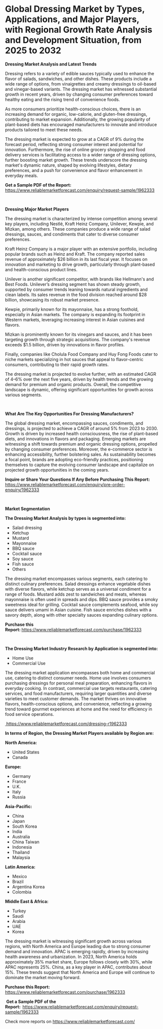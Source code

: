 <p><h1>Global Dressing Market by Types, Applications, and Major Players, with Regional Growth Rate Analysis and Development Situation, from 2025 to 2032</h1></p><p><strong>Dressing Market Analysis and Latest Trends</strong></p>
<p><p>Dressing refers to a variety of edible sauces typically used to enhance the flavor of salads, sandwiches, and other dishes. These products include a wide range of options, from vinaigrettes and creamy dressings to oil-based and vinegar-based variants. The dressing market has witnessed substantial growth in recent years, driven by changing consumer preferences toward healthy eating and the rising trend of convenience foods.</p><p>As more consumers prioritize health-conscious choices, there is an increasing demand for organic, low-calorie, and gluten-free dressings, contributing to market expansion. Additionally, the growing popularity of plant-based diets has encouraged manufacturers to innovate and introduce products tailored to meet these needs. </p><p>The dressing market is expected to grow at a CAGR of 9% during the forecast period, reflecting strong consumer interest and potential for innovation. Furthermore, the rise of online grocery shopping and food delivery services is facilitating access to a wider range of dressing options, further boosting market growth. These trends underscore the dressing market's dynamic nature, shaped by evolving lifestyles, dietary preferences, and a push for convenience and flavor enhancement in everyday meals.</p></p>
<p><strong>Get a Sample PDF of the Report:&nbsp;</strong> <a href="https://www.reliablemarketforecast.com/enquiry/request-sample/1962333?utm_campaign=3505&utm_medium=2&utm_source=Github&utm_content=ia&utm_term=01042025&utm_id=dressing">https://www.reliablemarketforecast.com/enquiry/request-sample/1962333</a></p>
<p>&nbsp;</p>
<p><strong>Dressing Major Market Players</strong></p>
<p><p>The dressing market is characterized by intense competition among several key players, including Nestlé, Kraft Heinz Company, Unilever, Kewpie, and Mizkan, among others. These companies produce a wide range of salad dressings, sauces, and condiments that cater to diverse consumer preferences.</p><p>Kraft Heinz Company is a major player with an extensive portfolio, including popular brands such as Heinz and Kraft. The company reported sales revenue of approximately $26 billion in its last fiscal year. It focuses on innovation and marketing to drive growth, particularly through plant-based and health-conscious product lines.</p><p>Unilever is another significant competitor, with brands like Hellmann's and Best Foods. Unilever’s dressing segment has shown steady growth, supported by consumer trends leaning towards natural ingredients and clean labels. Its sales revenue in the food division reached around $28 billion, showcasing its robust market presence.</p><p>Kewpie, primarily known for its mayonnaise, has a strong foothold, especially in Asian markets. The company is expanding its footprint in Western markets, leveraging increasing interest in Asian cuisines and flavors.</p><p>Mizkan is prominently known for its vinegars and sauces, and it has been targeting growth through strategic acquisitions. The company's revenue exceeds $1.5 billion, driven by innovations in flavor profiles.</p><p>Finally, companies like Cholula Food Company and Huy Fong Foods cater to niche markets specializing in hot sauces that appeal to flavor-centric consumers, contributing to their rapid growth rates.</p><p>The dressing market is projected to evolve further, with an estimated CAGR of 4–6% over the next five years, driven by health trends and the growing demand for premium and organic products. Overall, the competitive landscape is dynamic, offering significant opportunities for growth across various segments.</p></p>
<p>&nbsp;</p>
<p><strong>What Are The Key Opportunities For Dressing Manufacturers?</strong></p>
<p><p>The global dressing market, encompassing sauces, condiments, and dressings, is projected to achieve a CAGR of around 5% from 2023 to 2030. Growth is driven by increased health consciousness, the rise of plant-based diets, and innovations in flavors and packaging. Emerging markets are witnessing a shift towards premium and organic dressing options, propelled by changing consumer preferences. Moreover, the e-commerce sector is enhancing accessibility, further bolstering sales. As sustainability becomes a focal point, brands are adopting eco-friendly practices, positioning themselves to capture the evolving consumer landscape and capitalize on projected growth opportunities in the coming years.</p></p>
<p><strong>Inquire or Share Your Questions If Any Before Purchasing This Report:</strong> <a href="https://www.reliablemarketforecast.com/enquiry/pre-order-enquiry/1962333?utm_campaign=3505&utm_medium=2&utm_source=Github&utm_content=ia&utm_term=01042025&utm_id=dressing">https://www.reliablemarketforecast.com/enquiry/pre-order-enquiry/1962333</a></p>
<p>&nbsp;</p>
<p><strong>Market Segmentation</strong></p>
<p><strong>The Dressing Market Analysis by types is segmented into:</strong></p>
<p><ul><li>Salad dressing</li><li>Ketchup</li><li>Mustard</li><li>Mayonnaise</li><li>BBQ sauce</li><li>Cocktail sauce</li><li>Soy sauce</li><li>Fish sauce</li><li>Others</li></ul></p>
<p><p>The dressing market encompasses various segments, each catering to distinct culinary preferences. Salad dressings enhance vegetable dishes with diverse flavors, while ketchup serves as a universal condiment for a range of foods. Mustard adds zest to sandwiches and meats, whereas mayonnaise is often used in spreads and dips. BBQ sauce provides a smoky sweetness ideal for grilling. Cocktail sauce complements seafood, while soy sauce delivers umami in Asian cuisine. Fish sauce enriches dishes with a savory depth, along with other specialty sauces expanding culinary options.</p></p>
<p><strong>Purchase this Report:&nbsp;</strong><a href="https://www.reliablemarketforecast.com/purchase/1962333?utm_campaign=3505&utm_medium=2&utm_source=Github&utm_content=ia&utm_term=01042025&utm_id=dressing">https://www.reliablemarketforecast.com/purchase/1962333</a></p>
<p>&nbsp;</p>
<p><strong>The Dressing Market Industry Research by Application is segmented into:</strong></p>
<p><ul><li>Home Use</li><li>Commercial Use</li></ul></p>
<p><p>The dressing market application encompasses both home and commercial use, catering to distinct consumer needs. Home use involves consumers purchasing dressings for personal meal preparation, enhancing flavors in everyday cooking. In contrast, commercial use targets restaurants, catering services, and food manufacturers, requiring larger quantities and diverse varieties to meet customer demands. The market thrives on innovative flavors, health-conscious options, and convenience, reflecting a growing trend toward gourmet experiences at home and the need for efficiency in food service operations.</p></p>
<p><a href="https://www.reliablemarketforecast.com/dressing-r1962333?utm_campaign=3505&utm_medium=2&utm_source=Github&utm_content=ia&utm_term=01042025&utm_id=dressing">&nbsp;https://www.reliablemarketforecast.com/dressing-r1962333</a></p>
<p><strong>In terms of Region, the Dressing Market Players available by Region are:</strong></p>
<p>
    <p> <strong> North America: </strong>
        <ul>
            <li>United States</li>
            <li>Canada</li>
        </ul>
        </p> 
    <p> <strong> Europe: </strong>
        <ul>
            <li>Germany</li>
            <li>France</li>
            <li>U.K.</li>
            <li>Italy</li>
            <li>Russia</li>
        </ul>
        </p> 
    <p> <strong> Asia-Pacific: </strong>
        <ul>
            <li>China</li>
            <li>Japan</li>
            <li>South Korea</li>
            <li>India</li>
            <li>Australia</li>
            <li>China Taiwan</li>
            <li>Indonesia</li>
            <li>Thailand</li>
            <li>Malaysia</li>
        </ul>
        </p> 
    <p> <strong> Latin America: </strong>
        <ul>
            <li>Mexico</li>
            <li>Brazil</li>
            <li>Argentina Korea</li>
            <li>Colombia</li>
        </ul>
        </p> 
    <p> <strong> Middle East & Africa: </strong>
        <ul>
            <li>Turkey</li>
            <li>Saudi</li>
            <li>Arabia</li>
            <li>UAE</li>
            <li>Korea</li>
        </ul>
    </p>
    </p>
<p><p>The dressing market is witnessing significant growth across various regions, with North America and Europe leading due to strong consumer demand and innovation. APAC is emerging rapidly, driven by increasing health awareness and urbanization. In 2023, North America holds approximately 35% market share, Europe follows closely with 30%, while APAC represents 25%. China, as a key player in APAC, contributes about 15%. These trends suggest that North America and Europe will continue to dominate the market moving forward.</p></p>
<p><strong>Purchase this Report: </strong><a href="https://www.reliablemarketforecast.com/purchase/1962333?utm_campaign=3505&utm_medium=2&utm_source=Github&utm_content=ia&utm_term=01042025&utm_id=dressing">https://www.reliablemarketforecast.com/purchase/1962333</a></p>
<p>&nbsp;<strong>Get a Sample PDF of the Report:&nbsp;&nbsp;</strong><a href="https://www.reliablemarketforecast.com/enquiry/request-sample/1962333?utm_campaign=3505&utm_medium=2&utm_source=Github&utm_content=ia&utm_term=01042025&utm_id=dressing">https://www.reliablemarketforecast.com/enquiry/request-sample/1962333</a></p>
<p><strong></strong></p>
<p>Check more reports on <a href="https://www.reliablemarketforecast.com/?utm_campaign=3505&utm_medium=2&utm_source=Github&utm_content=ia&utm_term=01042025&utm_id=dressing">https://www.reliablemarketforecast.com/</a></p>